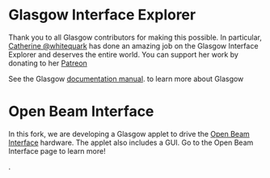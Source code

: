 # Glasgow Interface Explorer
Thank you to all Glasgow contributors for making this possible. In particular, [Catherine @whitequark](https://github.com/whitequark) has done an amazing job on the Glasgow Interface Explorer and deserves the entire world. You can support her work by donating to her [Patreon](https://patreon.com/whitequark)

See the Glasgow [documentation manual](https://glasgow-embedded.org/). to learn more about Glasgow

# Open Beam Interface
In this fork, we are developing a Glasgow applet to drive the [Open Beam Interface](https://github.com/nanographs/Open-Beam-Interface) hardware. The applet also includes a GUI. Go to the Open Beam Interface page to learn more!

.

